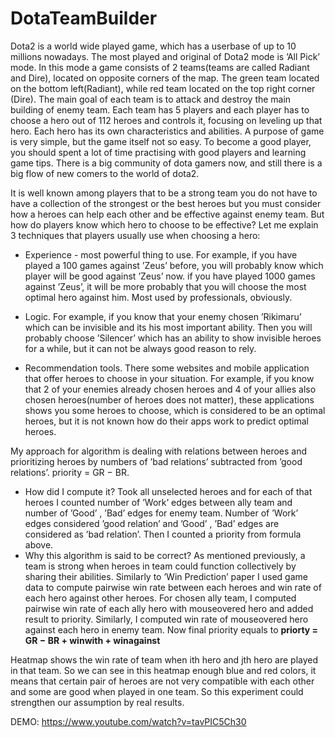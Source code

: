 # DotaTeamBuilder
Dota2 is a world wide played game, which has a userbase of up to 10 millions nowadays. The most played and original of Dota2 mode is ’All Pick’ mode. In this mode a game consists of 2 teams(teams are called Radiant and Dire), located on opposite corners of the map. The green team located on the bottom left(Radiant), while red team located on the top right corner (Dire). The main goal of each team is to attack and destroy the main building of enemy team. Each team has 5 players and each player has to choose a hero out of 112 heroes and controls it, focusing on leveling up that hero. Each hero has its own characteristics and abilities. A purpose of game is very simple, but the game itself not so easy. To become a good player, you should spent a lot of time practising with good players and learning game tips. There is a big community of dota gamers now, and still there is a big flow of new comers to the world of dota2.

It is well known among players that to be a strong team you do not have to have a collection of the strongest or the best heroes but you must consider how a heroes can help each other and be effective against enemy team. But how do players know which hero to choose to be effective? Let me explain 3 techniques that players usually use when choosing a hero:

- Experience - most powerful thing to use. For example, if you have played a 100 games against ’Zeus’ before, you will probably know which player will be good against ’Zeus’ now. if you have played 1000 games against ’Zeus’, it will be more probably that you will choose the most optimal hero against him. Most used by professionals, obviously. 

- Logic. For example, if you know that your enemy chosen ’Rikimaru’ which can be invisible and its his most important ability. Then you will probably choose ’Silencer’ which has an ability to show invisible heroes for a while, but it can not be always good reason to rely. 

- Recommendation tools. There some websites and mobile application that offer heroes to choose in your situation. For example, if you know that 2 of your enemies already chosen heroes and 4 of your allies also chosen heroes(number of heroes does not matter), these applications shows you some heroes to choose, which is considered to be an optimal heroes, but it is not known how do their apps work to predict optimal heroes. 
	
	
My approach for algorithm is dealing with relations between heroes and prioritizing heroes by numbers of ’bad relations’ subtracted from ’good relations’. priority = GR − BR. 
- How did I compute it? Took all unselected heroes and for each of that heroes I counted number of ’Work’ edges between ally team and number of ’Good’ , ’Bad’ edges for enemy team. Number of ’Work’ edges considered ’good relation’ and ’Good’ , ’Bad’ edges are considered as ’bad relation’. Then I counted a priority from formula above. 
- Why this algorithm is said to be correct? As mentioned previously, a team is strong when heroes in team could function collectively by sharing their abilities. Similarly to ’Win Prediction’ paper I used game data to compute pairwise win rate between each heroes and win rate of each hero against other heroes. For chosen ally team, I computed pairwise win rate of each ally hero with mouseovered hero and added result to priority. Similarly, I computed win rate of mouseovered hero against each hero in enemy team. Now final priority equals to 
	**priorty = GR − BR + winwith + winagainst**  

Heatmap shows the win rate of team when ith hero and jth hero are played in that team. So we can see in this heatmap enough blue and red colors, it means that certain pair of heroes are not very compatible with each other and some are good when played in one team. So this experiment could strengthen our assumption by real results.

DEMO:
	https://www.youtube.com/watch?v=tavPIC5Ch30
